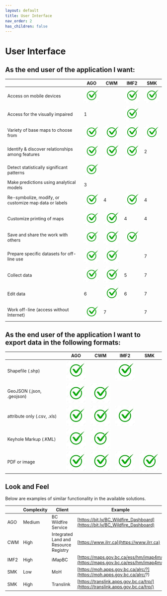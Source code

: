 ```yaml
---
layout: default
title: User Interface
nav_order: 2
has_children: false
---
```


# User Interface

## As the end user of the application I want:

|                                                     |AGO                         | CWM                        | IMF2                       |SMK                         |
|-----------------------------------------------------|----------------------------|----------------------------|----------------------------|----------------------------|
|Access on mobile devices                             |![](assets/images/check.jpg)|                            |![](assets/images/check.jpg)|![](assets/images/check.jpg)|
|Access for the visually impaired                     |1                           |                            |![](assets/images/check.jpg)|                            |
|Variety of base maps to choose from                  |![](assets/images/check.jpg)|![](assets/images/check.jpg)|![](assets/images/check.jpg)|![](assets/images/check.jpg)|
|Identify & discover relationships among features     |![](assets/images/check.jpg)|![](assets/images/check.jpg)|![](assets/images/check.jpg)|2|
|Detect statistically significant patterns            |![](assets/images/check.jpg)|                            |                            |                            |
|Make predictions using analytical models             |3                           |                            |                            |                            |
|Re-symbolize, modify, or customize map data or labels|![](assets/images/check.jpg)|4                           |![](assets/images/check.jpg)|4                           | 
|Customize printing of maps                           |![](assets/images/check.jpg)|![](assets/images/check.jpg)|4                           |4                           |
|Save and share the work with others                  |![](assets/images/check.jpg)|![](assets/images/check.jpg)|![](assets/images/check.jpg)|                            |
|Prepare specific datasets for off-line use           |![](assets/images/check.jpg)|![](assets/images/check.jpg)|                            |7                           |
|Collect data                                         |![](assets/images/check.jpg)|![](assets/images/check.jpg)|5                           |7                           |
|Edit data                                            |6                           |![](assets/images/check.jpg)|6                           |7                           |
|Work off-line (access without Internet)              |![](assets/images/check.jpg)|7                           |                            |7                           |   


## As the end user of the application I want to export data in the following formats:

|                            |AGO                         | CWM                        | IMF2                       |SMK                          |
|----------------------------|----------------------------|----------------------------|----------------------------|-----------------------------|
|Shapefile (.shp)            |![](assets/images/check.jpg)|                            |![](assets/images/check.jpg)|                             |
|GeoJSON (.json, .geojson)   |![](assets/images/check.jpg)|![](assets/images/check.jpg)|                            |                             |
|attribute only (.csv, .xls) |![](assets/images/check.jpg)|![](assets/images/check.jpg)|![](assets/images/check.jpg)|                             |
|Keyhole Markup (.KML)       |![](assets/images/check.jpg)|![](assets/images/check.jpg)|                            |                             |
|PDF or image                |![](assets/images/check.jpg)|![](assets/images/check.jpg)|![](assets/images/check.jpg)| ![](assets/images/check.jpg)|

## Look and Feel

Below are examples of similar functionality in the available solutions.

|    |Complexity|Client                               | Example                                                                      |
|----|----------|-------------------------------------|------------------------------------------------------------------------------|
|AGO |Medium    |BC Wildfire Service                  |[https://bit.ly/BC_Wildfire_Dashboard](https://bit.ly/BC_Wildfire_Dashboard)  |
|CWM |High      |Integrated Land and Resource Registry|[https://www.ilrr.ca](https://www.ilrr.ca)                                    | 
|IMF2|High      |iMapBC                               |[https://maps.gov.bc.ca/ess/hm/imap4m/](https://maps.gov.bc.ca/ess/hm/imap4m/)|
|SMK |Low       |MoH                                  |[https://moh.apps.gov.bc.ca/alrc/?](https://moh.apps.gov.bc.ca/alrc/?)        |
|SMK |High      |Translink                            |[https://translink.apps.gov.bc.ca/trp/](https://translink.apps.gov.bc.ca/trp/)|
